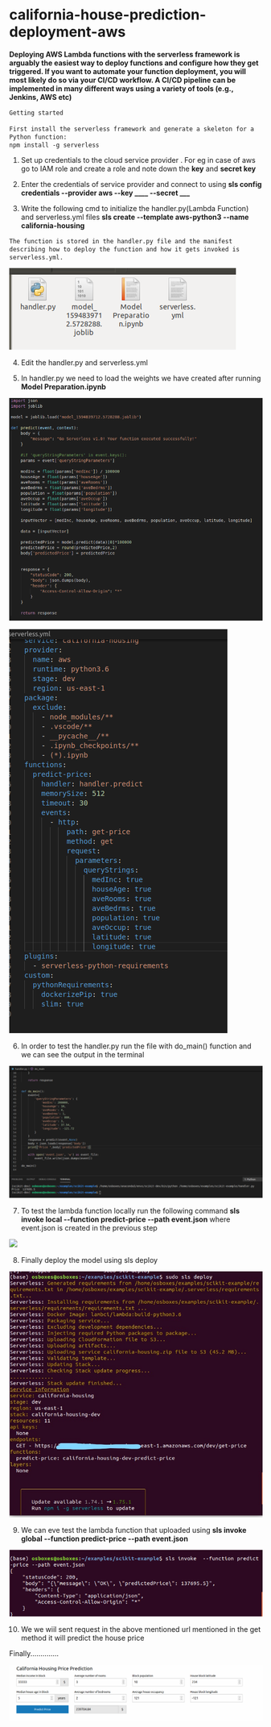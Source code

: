 # california-house-prediction-deployment-aws

**Deploying AWS Lambda functions with the serverless framework is arguably the easiest way to deploy functions and configure how they get triggered. If you want to automate your function deployment, you will most likely do so via your CI/CD workflow. A CI/CD pipeline can be implemented in many different ways using a variety of tools (e.g., Jenkins, AWS etc)**

```
Getting started

First install the serverless framework and generate a skeleton for a Python function:
npm install -g serverless
```
1. Set up credentials to the cloud service provider . For eg in case of aws go to IAM role and create a role and note down the **key** and **secret key**

2. Enter the credentials of service provider and connect to using **sls config credentials  --provider aws --key ____  --secret ___**

3. Write the following cmd to initialize the handler.py(Lambda Function) and serverless.yml files **sls create --template aws-python3 --name california-housing**

```
The function is stored in the handler.py file and the manifest describing how to deploy the function and how it gets invoked is serverless.yml.
```

![](california-house-pred/2.PNG)

4. Edit the handler.py and serverless.yml 

5. In handler.py we need to load the weights we have created after running **Model Preparation.ipynb**

![](california-house-pred/Capture.PNG)

![](california-house-pred/Capture3.PNG)

6. In order to test the handler.py run the file with do_main() function and we can see the output in the terminal

![](california-house-pred/Capture1.PNG)

7. To test the lambda function locally run the following command **sls invoke local --function predict-price --path event.json**   where event.json is created in the previous step

![](california-house-pred/Capture2.jpg)

8. Finally deploy the model  using sls deploy

![](california-house-pred/Capture4_LI.jpg)

9. We can eve test the lambda function that uploaded using **sls invoke global --function predict-price --path event.json**

![](california-house-pred/Capture5.PNG)

10. We we wiil sent request in the above mentioned url mentioned in the get method it will predict the house price

Finally..............

![](california-house-pred/Capture6.PNG)


